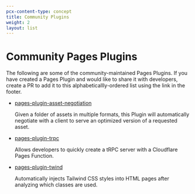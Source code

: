 ```yaml
---
pcx-content-type: concept
title: Community Plugins
weight: 2
layout: list
---
```


# Community Pages Plugins

The following are some of the community-maintained Pages Plugins. If you have created a Pages Plugin and would like to share it with developers, create a PR to add it to this alphabeticallly-ordered list using the link in the footer.

- [pages-plugin-asset-negotiation](https://github.com/Cherry/pages-plugin-asset-negotiation)

  Given a folder of assets in multiple formats, this Plugin will automatically negotiate with a client to serve an optimized version of a requested asset.


- [pages-plugin-trpc](https://github.com/toyamarinyon/cloudflare-pages-plugin-trpc)

    Allows developers to quickly create a tRPC server with a Cloudflare Pages Function.

- [pages-plugin-twind](https://github.com/helloimalastair/twind-plugin)

  Automatically injects Tailwind CSS styles into HTML pages after analyzing which classes are used.
